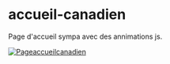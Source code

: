 # accueil-canadien
Page d'accueil sympa avec des annimations js.

[![Pageaccueilcanadien](https://user-images.githubusercontent.com/40036047/167667895-54ec707c-0681-4096-83df-7f92346f0b4b.PNG)](https://franckdun.github.io/accueil-canadien/)
